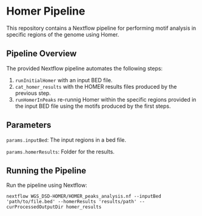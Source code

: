 # Homer Pipeline
This repository contains a Nextflow pipeline for performing motif analysis in specific regions of the genome using Homer.

## Pipeline Overview
The provided Nextflow pipeline automates the following steps:

1. `runInitialHomer` with an input BED file.
2. `cat_homer_results` with the HOMER results files produced by the previous step.
3. `runHomerInPeaks` re-runnig Homer within the specific regions provided in the input BED file using the motifs produced by the first steps.

## Parameters

`params.inputBed`: The input regions in a bed file.

`params.homerResults`: Folder for the results.

## Running the Pipeline

Run the pipeline using Nextflow:

`nextflow WGS_DSD-HOMER/HOMER_peaks_analysis.nf --inputBed 'path/to/file.bed' --homerResults 'results/path' --curProcessedOutputDir homer_results`
